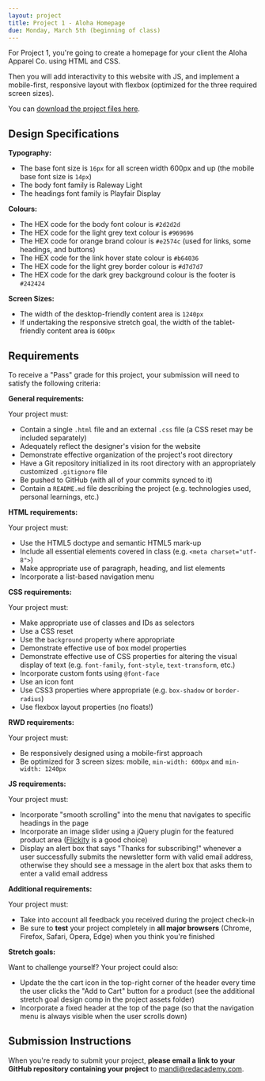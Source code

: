 ```yaml
---
layout: project
title: Project 1 - Aloha Homepage
due: Monday, March 5th (beginning of class)
---
```


For Project 1, you're going to create a homepage for your client the Aloha Apparel Co. using HTML and CSS.

Then you will add interactivity to this website with JS, and implement a mobile-first, responsive layout with flexbox (optimized for the three required screen sizes).

You can [download the project files here](https://s3-us-west-2.amazonaws.com/red-wdp/project-files/project-01.zip).

## Design Specifications

**Typography:**

* The base font size is `16px` for all screen width 600px and up (the mobile base font size is `14px`)
* The body font family is Raleway Light
* The headings font family is Playfair Display

**Colours:**

* The HEX code for the body font colour is `#2d2d2d`
* The HEX code for the light grey text colour is `#969696`
* The HEX code for orange brand colour is `#e2574c` (used for links, some headings, and buttons)
* The HEX code for the link hover state colour is `#b64036`
* The HEX code for the light grey border colour is `#d7d7d7`
* The HEX code for the dark grey background colour is the footer is `#242424`

**Screen Sizes:**

* The width of the desktop-friendly content area is `1240px`
* If undertaking the responsive stretch goal, the width of the tablet-friendly content area is `600px`

## Requirements

To receive a "Pass" grade for this project, your submission will need to satisfy the following criteria:

**General requirements:**

Your project must:

* Contain a single `.html` file and an external `.css` file (a CSS reset may be included separately)
* Adequately reflect the designer's vision for the website
* Demonstrate effective organization of the project's root directory
* Have a Git repository initialized in its root directory with an appropriately customized `.gitignore` file
* Be pushed to GitHub (with all of your commits synced to it)
* Contain a `README.md` file describing the project (e.g. technologies used, personal learnings, etc.)

**HTML requirements:**

Your project must:

* Use the HTML5 doctype and semantic HTML5 mark-up
* Include all essential elements covered in class (e.g. `<meta charset="utf-8">`)
* Make appropriate use of paragraph, heading, and list elements
* Incorporate a list-based navigation menu

**CSS requirements:**

Your project must:

* Make appropriate use of classes and IDs as selectors
* Use a CSS reset
* Use the `background` property where appropriate
* Demonstrate effective use of box model properties
* Demonstrate effective use of CSS properties for altering the visual display of text (e.g. `font-family`, `font-style`, `text-transform`, etc.)
* Incorporate custom fonts using `@font-face`
* Use an icon font
* Use CSS3 properties where appropriate (e.g. `box-shadow` or `border-radius`)
* Use flexbox layout properties (no floats!)

**RWD requirements:**

Your project must:

* Be responsively designed using a mobile-first approach
* Be optimized for 3 screen sizes: mobile, `min-width: 600px` and `min-width: 1240px`

**JS requirements:**

Your project must:

* Incorporate "smooth scrolling" into the menu that navigates to specific headings in the page
* Incorporate an image slider using a jQuery plugin for the featured product area ([Flickity](http://flickity.metafizzy.co/) is a good choice)
* Display an alert box that says "Thanks for subscribing!" whenever a user successfully submits the newsletter form with valid email address, otherwise they should see a message in the alert box that asks them to enter a valid email address

**Additional requirements:**

Your project must:

* Take into account all feedback you received during the project check-in
* Be sure to **test** your project completely in **all major browsers** (Chrome, Firefox, Safari, Opera, Edge) when you think you're finished

**Stretch goals:**

Want to challenge yourself? Your project could also:

* Update the the cart icon in the top-right corner of the header every time the user clicks the "Add to Cart" button for a product (see the additional stretch goal design comp in the project assets folder)
* Incorporate a fixed header at the top of the page (so that the navigation menu is always visible when the user scrolls down)

## Submission Instructions

When you're ready to submit your project, **please email a link to your GitHub repository containing your project** to [mandi@redacademy.com](mailto:mandi@redacademy.com).
